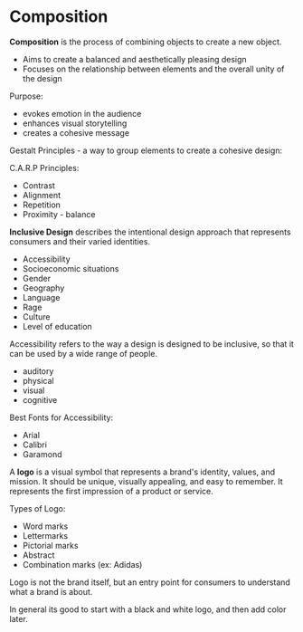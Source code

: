 # Composition

__Composition__ is the process of combining objects to create a new object.
- Aims to create a balanced and aesthetically pleasing design
- Focuses on the relationship between elements and the overall unity of the design

Purpose:
- evokes emotion in the audience
- enhances visual storytelling
- creates a cohesive message


Gestalt Principles - a way to group elements to create a cohesive design:

C.A.R.P Principles:

- Contrast
- Alignment
- Repetition
- Proximity - balance


__Inclusive Design__ describes the intentional design approach that represents consumers and their varied identities.

- Accessibility
- Socioeconomic situations
- Gender 
- Geography
- Language
- Rage 
- Culture
- Level of education

Accessibility refers to the way a design is designed to be inclusive, so that it can be used by a wide range of people.

- auditory
- physical 
- visual
- cognitive

Best Fonts for Accessibility:

- Arial
- Calibri
- Garamond



A __logo__ is a visual symbol that represents a brand's identity, values, and mission. It should be unique, visually appealing, and easy to remember. It represents the first impression of a product or service.

Types of Logo:
- Word
marks
- Lettermarks
- Pictorial marks
- Abstract
- Combination marks (ex: Adidas)

Logo is not the brand itself, but an entry point for consumers to understand what a brand is about.

In general its good to start with a black and white logo, and then add color later. 
